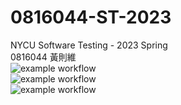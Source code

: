 # 0816044-ST-2023
NYCU Software Testing - 2023 Spring  
0816044 黃則維  
![example workflow](https://github.com/benny12312311/0816044-ST-2023/actions/workflows/github-actions-demo.yml/badge.svg)  
![example workflow](https://github.com/benny12312311/0816044-ST-2023/actions/workflows/Lab01-CI.yml/badge.svg)   
![example workflow](https://github.com/benny12312311/0816044-ST-2023/actions/workflows/Lab02-CI.yml/badge.svg)  
